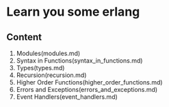 Learn you some erlang
===
Content
---
1. Modules(modules.md)
2. Syntax in Functions(syntax_in_functions.md)
3. Types(types.md)
4. Recursion(recursion.md)
5. Higher Order Functions(higher_order_functions.md)
6. Errors and Exceptions(errors_and_exceptions.md)
16. Event Handlers(event_handlers.md)

